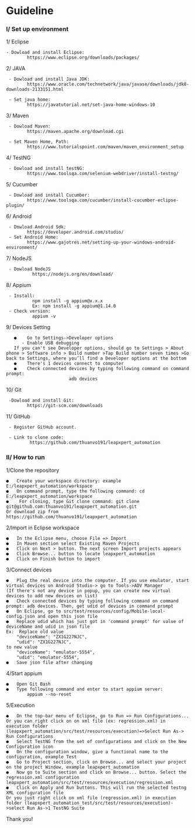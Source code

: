 # Guideline

### I/ Set up environment

  1/ Eclipse

	- Dowload and install Eclipse:
			https://www.eclipse.org/downloads/packages/		 
      
  2/ JAVA
  
     - Dowload and install Java JDK:
			https://www.oracle.com/technetwork/java/javase/downloads/jdk8-downloads-2133151.html
    
  	 - Set java home:
			https://javatutorial.net/set-java-home-windows-10 
      
  3/ Maven
   
     - Dowload Maven:
			https://maven.apache.org/download.cgi
      
	 - Set Maven Home, Path:
			https://www.tutorialspoint.com/maven/maven_environment_setup
      
  4/ TestNG
   
     - Dowload and install testNG:
			https://www.toolsqa.com/selenium-webdriver/install-testng/
			
  5/ Cucumber
   
     - Dowload and install Cucumber:
			https://www.toolsqa.com/cucumber/install-cucumber-eclipse-plugin/
			
  6/ Android
   
     - Dowload Android Sdk:
		  	https://developer.android.com/studio/
     - Set Android Home:
		  	https://www.gajotres.net/setting-up-your-windows-android-environment/	

  7/ NodeJS
            
     - Dowload NodeJS
			  https://nodejs.org/en/download/
			  
  8/ Appium
		  
     - Install: 
			  npm install -g appium@x.x.x
			  Ex: npm install -g appium@1.14.0
	 - Check version:
			  appium -v
			  
  9/ Devices Setting
		  
       ●	Go to Settings->Developer options
          - Enable USB debugging
       If you can't see Developer options, should go to Settings > About phone > Software info > Build number >Tap Build number seven times >Go back to Settings, where you’ll find a Developer options at the bottom
       ●	There's 1 devices connect to computer
       ●	Check connected devices by typing following command on command prompt:
                            adb devices
      
  10/ Git

	 -Dowload and install Git:
			https://git-scm.com/downloads
		
  11/ GitHub

	 - Register GitHub account.
  
	 - Link to clone code:
			 https://github.com/thuanvo191/leapxpert_automation
       
### II/ How to run

   1/Clone the repository
  
    ●	Create your workspace directory: example E:/leapxpert_automation/workspace
    ●	On command prompt, type the following command: cd E:/leapxpert_automation/workspace
    ●	 For cloning, type Git clone command: git clone git@github.com:thuanvo191/leapxpert_automation.git
 	Or download zip from https://github.com/thuanvo191/leapxpert_automation
    
   2/Import in Eclipse workspace
  
    ●	In the Eclipse menu, choose File => Import
    ●	In Maven section select Existing Maven Projects
    ●	Click on Next > button. The next screen Import projects appears
    ●	Click Browse... button to locate leapxpert_automation
    ●	Click on Finish button to import
    
   3/Connect devices
   
    ●	Plug the real device into the computer. If you use emulator, start virtual devices on Android Studio-> go to Tools->ADV Manager 
    (If there's not any device in popup, you can create new virtual devices to add new devices on list)
    ●	Check connected devices by typing following command on command prompt: adb devices. Then, get udid of devices in command prompt
    ●	On Eclipse, go to src/test/resources/config/Mobile-local-config.json and open this json file   
    ●	Replace udid which has just got in 'command prompt' for value of deviceName and udid in json file 
    Ex:  Replace old value
    	"deviceName": "ZX1G227NJC",
		"udid": "ZX1G227NJC",
	to new value
		"deviceName": "emulator-5554",
		"udid": "emulator-5554",
    ●	Save json file after changing
    
   4/Start appium
  
    ●	Open Git Bash
    ●	Type following command and enter to start appium server:
    		appium --no-reset
    
   5/Execution
  
    ●	On the top-bar menu of Eclipse, go to Run => Run Configurations...
    Or you can right click on on xml file (ex: regression.xml) in execution folder (leapxpert_automation/src/test/resources/execution)=>Select Run As-> Run Configurations
    ●	Select TestNG from the set of configurations and click on the New Configuration icon
    ●	On the configuration window, give a functional name to the configuration, example Test 
    ●	Go to Project section, click on Browse... and select your project on the project Window, example leapxpert_automation
    ●	Now go to Suite section and click on Browse... button. Select the regression.xml configuration
    leapxpert_automation/src/test/resources/execution/regression.xml
    ●	Click on Apply and Run buttons. This will run the selected testng XML configuration file
	Or you just right click on xml file (regression.xml) in execution folder (leapxpert_automation_test/src/test/resources/execution)->select Run As->1 TestNG Suite 


Thank you!
